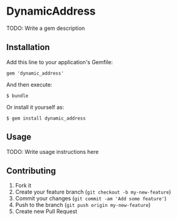 # DynamicAddress

TODO: Write a gem description

## Installation

Add this line to your application's Gemfile:

    gem 'dynamic_address'

And then execute:

    $ bundle

Or install it yourself as:

    $ gem install dynamic_address

## Usage

TODO: Write usage instructions here

## Contributing

1. Fork it
2. Create your feature branch (`git checkout -b my-new-feature`)
3. Commit your changes (`git commit -am 'Add some feature'`)
4. Push to the branch (`git push origin my-new-feature`)
5. Create new Pull Request
